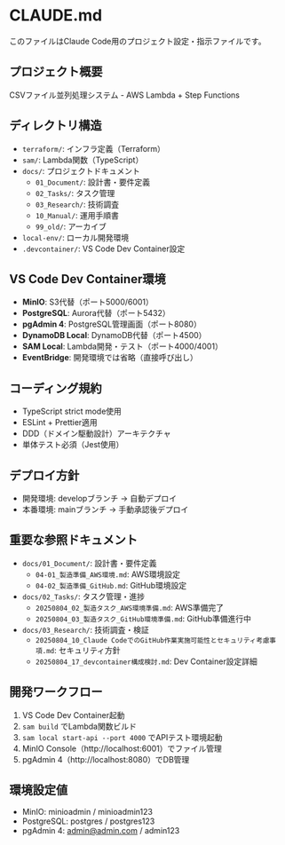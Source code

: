 # CLAUDE.md

このファイルはClaude Code用のプロジェクト設定・指示ファイルです。

## プロジェクト概要
CSVファイル並列処理システム - AWS Lambda + Step Functions

## ディレクトリ構造  
- `terraform/`: インフラ定義（Terraform）
- `sam/`: Lambda関数（TypeScript）
- `docs/`: プロジェクトドキュメント
  - `01_Document/`: 設計書・要件定義
  - `02_Tasks/`: タスク管理
  - `03_Research/`: 技術調査
  - `10_Manual/`: 運用手順書
  - `99_old/`: アーカイブ
- `local-env/`: ローカル開発環境
- `.devcontainer/`: VS Code Dev Container設定

## VS Code Dev Container環境
- **MinIO**: S3代替（ポート5000/6001）
- **PostgreSQL**: Aurora代替（ポート5432）
- **pgAdmin 4**: PostgreSQL管理画面（ポート8080）
- **DynamoDB Local**: DynamoDB代替（ポート4500）
- **SAM Local**: Lambda開発・テスト（ポート4000/4001）
- **EventBridge**: 開発環境では省略（直接呼び出し）

## コーディング規約
- TypeScript strict mode使用
- ESLint + Prettier適用
- DDD（ドメイン駆動設計）アーキテクチャ
- 単体テスト必須（Jest使用）

## デプロイ方針
- 開発環境: developブランチ → 自動デプロイ
- 本番環境: mainブランチ → 手動承認後デプロイ

## 重要な参照ドキュメント
- `docs/01_Document/`: 設計書・要件定義
  - `04-01_製造準備_AWS環境.md`: AWS環境設定
  - `04-02_製造準備_GitHub.md`: GitHub環境設定
- `docs/02_Tasks/`: タスク管理・進捗
  - `20250804_02_製造タスク_AWS環境準備.md`: AWS準備完了
  - `20250804_03_製造タスク_GitHub環境準備.md`: GitHub準備進行中
- `docs/03_Research/`: 技術調査・検証
  - `20250804_10_Claude CodeでのGitHub作業実施可能性とセキュリティ考慮事項.md`: セキュリティ方針
  - `20250804_17_devcontainer構成検討.md`: Dev Container設定詳細

## 開発ワークフロー
1. VS Code Dev Container起動
2. `sam build` でLambda関数ビルド
3. `sam local start-api --port 4000` でAPIテスト環境起動
4. MinIO Console（http://localhost:6001）でファイル管理
5. pgAdmin 4（http://localhost:8080）でDB管理

## 環境設定値
- MinIO: minioadmin / minioadmin123
- PostgreSQL: postgres / postgres123
- pgAdmin 4: admin@admin.com / admin123